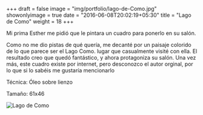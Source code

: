 +++
draft = false
image = "img/portfolio/lago-de-Como.jpg"
showonlyimage = true
date = "2016-06-08T20:02:19+05:30"
title = "Lago de Como"
weight = 18
+++

Mi prima Esther me pidió que le pintara un cuadro para ponerlo en su salón.
<!--more-->

Como no me dio pistas de qué quería, me decanté por un paisaje colorido de lo que parece ser el Lago Como. lugar que casualmente visité con ella. El resultado creo que quedó fantástico, y ahora protagoniza su salón.  Una vez más, este cuadro existe por internet, pero desconozco el autor orginal, por lo que si lo sabéis me gustaría mencionarlo

Técnica: Óleo sobre lienzo

Tamaño: 61x46

![Lago de Como](/img/portfolio/lago-de-Como.jpg)
